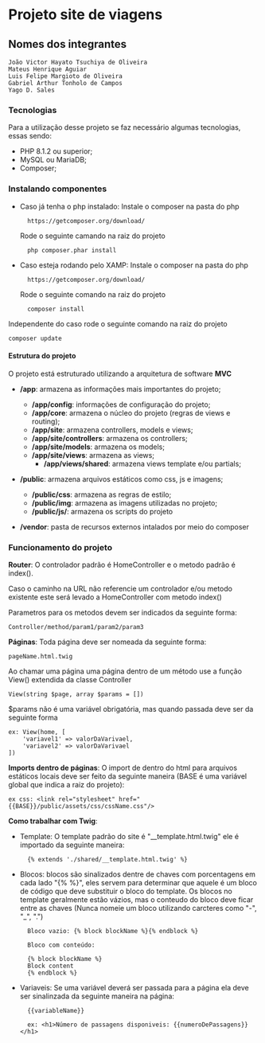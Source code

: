 # Projeto site de viagens

## Nomes dos integrantes

	João Victor Hayato Tsuchiya de Oliveira
	Mateus Henrique Aguiar
	Luis Felipe Margioto de Oliveira
	Gabriel Arthur Tonholo de Campos
	Yago D. Sales

### Tecnologias

Para a utilização desse projeto se faz necessário algumas tecnologias, essas sendo:

- PHP 8.1.2 ou superior;
- MySQL ou MariaDB;
- Composer;

### Instalando componentes

- Caso já tenha o php instalado:
	Instale o composer na pasta do php 

		https://getcomposer.org/download/

	Rode o seguinte camando na raiz do projeto 
		
		php composer.phar install

- Caso esteja rodando pelo XAMP:
	Instale o composer na pasta do php 
		
		https://getcomposer.org/download/

	Rode o seguinte comando na raiz do projeto

		composer install

Independente do caso rode o seguinte comando na raiz do projeto

	composer update

#### Estrutura do projeto

O projeto está estruturado utilizando a arquitetura de software **MVC**

- **/app**: armazena as informações mais importantes do projeto;
	- **/app/config**: informações de configuração do projeto;
	- **/app/core**: armazena o núcleo do projeto (regras de views e routing);
	- **/app/site**: armazena controllers, models e views;
	- **/app/site/controllers**: armazena os controllers;
	- **/app/site/models**: armazena os models;
	- **/app/site/views**: armazena as views;
		- **/app/views/shared**: armazena views template e/ou partials;

- **/public**: armazena arquivos estáticos como css, js e imagens;
	- **/public/css**: armazena as regras de estilo;
	- **/public/img**: armazena as imagens utilizadas no projeto;
	- **/public/js/**: armazena os scripts do projeto

- **/vendor**: pasta de recursos externos intalados por meio do composer

### Funcionamento do projeto

**Router**: O controlador padrão é HomeController e o metodo padrão é index(). 

Caso o caminho na URL não referencie um controlador e/ou metodo existente este será levado a HomeController com metodo index()

Parametros para os metodos devem ser indicados da seguinte forma:

	Controller/method/param1/param2/param3
	
**Páginas**: Toda página deve ser nomeada da seguinte forma:

	pageName.html.twig

Ao chamar uma página uma página dentro de um método use a função View() extendida da classe Controller


	View(string $page, array $params = [])

$params não é uma variável obrigatória, mas quando passada deve ser da seguinte forma

	ex: View(home, [
		'variavel1' => valorDaVarivael,
		'variavel2' => valorDaVarivael
	])

**Imports dentro de páginas**: O import de dentro do html para arquivos estáticos locais deve ser feito da seguinte maneira (BASE é uma variável global que indica a raiz do projeto):

	ex css: <link rel="stylesheet" href="{{BASE}}/public/assets/css/cssName.css"/>

**Como trabalhar com Twig**: 

- Template: O template padrão do site é "__template.html.twig" ele é importado da seguinte maneira:

		{% extends './shared/__template.html.twig' %}

- Blocos: blocos são sinalizados dentre de chaves com porcentagens em cada lado "{% %}", eles servem para determinar que aquele é um bloco de código que deve substituir o bloco do template. Os blocos no template geralmente estão vázios, mas o conteudo do bloco deve ficar entre as chaves (Nunca nomeie um bloco utilizando carcteres como "-", "_", ".")

		Bloco vazio: {% block blockName %}{% endblock %}
		
		Bloco com conteúdo:
	
		{% block blockName %}
		Block content
		{% endblock %}

- Variaveis: Se uma variável deverá ser passada para a página ela deve ser sinalinzada da seguinte maneira na página:
					
		{{variableName}}

		ex: <h1>Número de passagens disponiveis: {{numeroDePassagens}}</h1>